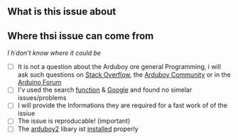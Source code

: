 <!-- before you open an new isue, ples read the lines below fully -->

## What is this issue about
<!-- Please provide a description what this issue is about, be in detail-->
  

## Where thsi issue can come from
<!-- If you have a idea where this issue can be from, and if you fixed it by youself plese provide -->
_I h´don't know where it could be_

<!-- Only submit if you can check all the checkboxes below (replace the space in the [] with a "x")! -->
- [ ] It is not a question about the Arduboy ore general Programming, i will ask such questions on [Stack Overflow](https://stackoverflow.com/questions/tagged/arduino), the [Arduboy Community](https://community.arduboy.com/) or in the [Arduino Forum](https://forum.arduino.cc/index.php?board=4.0)
- [ ] I'v used the search [function](https://github.com/cripiLP/just-a-game/issues) & [Google](https://google.com) and found no simelar issues/problems
- [ ] I will provide the Informations they are required for a fast work of of the issiue
- [ ] The issue is reproducable! (important)
- [ ] The [arduboy2](https://community.arduboy.com/t/arduboy-2-my-ultimate-hardware-wishlist/282?page=2) libary ist [installed](https://community.arduboy.com/t/quick-start-guide/2790) properly
